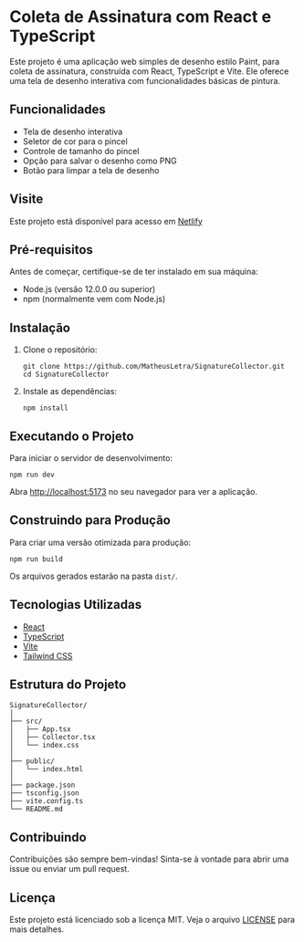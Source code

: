 # Coleta de Assinatura com React e TypeScript

Este projeto é uma aplicação web simples de desenho estilo Paint, para coleta de assinatura, construída com React, TypeScript e Vite. Ele oferece uma tela de desenho interativa com funcionalidades básicas de pintura.

## Funcionalidades

- Tela de desenho interativa
- Seletor de cor para o pincel
- Controle de tamanho do pincel
- Opção para salvar o desenho como PNG
- Botão para limpar a tela de desenho

## Visite

Este projeto está disponível para acesso em [Netlify](https://signature-collector.netlify.app/)


## Pré-requisitos

Antes de começar, certifique-se de ter instalado em sua máquina:

- Node.js (versão 12.0.0 ou superior)
- npm (normalmente vem com Node.js)

## Instalação

1. Clone o repositório:
   ```
   git clone https://github.com/MatheusLetra/SignatureCollector.git
   cd SignatureCollector
   ```

2. Instale as dependências:
   ```
   npm install
   ```

## Executando o Projeto

Para iniciar o servidor de desenvolvimento:

```
npm run dev
```

Abra [http://localhost:5173](http://localhost:5173) no seu navegador para ver a aplicação.

## Construindo para Produção

Para criar uma versão otimizada para produção:

```
npm run build
```

Os arquivos gerados estarão na pasta `dist/`.

## Tecnologias Utilizadas

- [React](https://reactjs.org/)
- [TypeScript](https://www.typescriptlang.org/)
- [Vite](https://vitejs.dev/)
- [Tailwind CSS](https://tailwindcss.com/)

## Estrutura do Projeto

```
SignatureCollector/
│
├── src/
│   ├── App.tsx
│   ├── Collector.tsx
│   └── index.css
│
├── public/
│   └── index.html
│
├── package.json
├── tsconfig.json
├── vite.config.ts
└── README.md
```

## Contribuindo

Contribuições são sempre bem-vindas! Sinta-se à vontade para abrir uma issue ou enviar um pull request.

## Licença

Este projeto está licenciado sob a licença MIT. Veja o arquivo [LICENSE](LICENSE) para mais detalhes.
